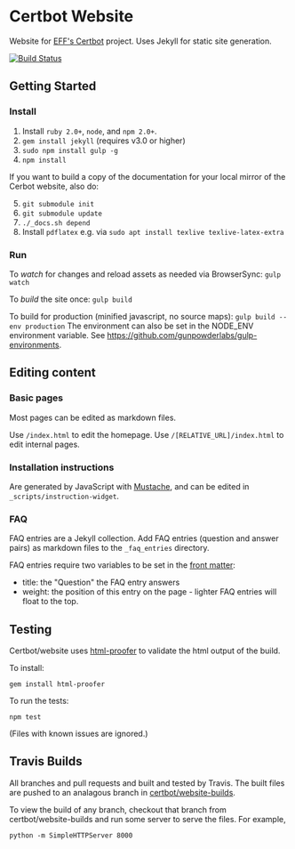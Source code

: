 # Certbot Website

Website for [EFF's Certbot](https://certbot.eff.org/) project. Uses Jekyll for static site generation.

[![Build Status](https://travis-ci.org/certbot/website.svg?branch=master)](https://travis-ci.org/vbrown608/website)

## Getting Started

### Install
1. Install `ruby 2.0+`, `node`, and `npm 2.0+`.
2. `gem install jekyll` (requires v3.0 or higher)
3. `sudo npm install gulp -g`
4. `npm install`

If you want to build a copy of the documentation for your local mirror of the
Cerbot website, also do:

5. `git submodule init`
6. `git submodule update`
7. `./_docs.sh depend`
8. Install `pdflatex` e.g. via `sudo apt install texlive texlive-latex-extra`

### Run
To *watch* for changes and reload assets as needed via BrowserSync:
`gulp watch`

To *build* the site once:
`gulp build`

To build for production (minified javascript, no source maps):
`gulp build --env production`
The environment can also be set in the NODE_ENV environment variable. See https://github.com/gunpowderlabs/gulp-environments.

## Editing content

### Basic pages
Most pages can be edited as markdown files.

Use `/index.html` to edit the homepage.
Use `/[RELATIVE_URL]/index.html` to edit internal pages.

### Installation instructions

Are generated by JavaScript with
[Mustache](https://mustache.github.io/mustache.5.html), and can be edited in
`_scripts/instruction-widget`.

### FAQ
FAQ entries are a Jekyll collection. Add FAQ entries (question and answer pairs) as markdown files to the `_faq_entries` directory.

FAQ entries require two variables to be set in the [front matter](https://jekyllrb.com/docs/frontmatter/):

* title: the "Question" the FAQ entry answers
* weight: the position of this entry on the page - lighter FAQ entries will float to the top.

## Testing
Certbot/website uses [html-proofer](https://github.com/gjtorikian/html-proofer) to validate the html output of the build.

To install:
```
gem install html-proofer
```

To run the tests:
```
npm test
```
(Files with known issues are ignored.)

## Travis Builds
All branches and pull requests and built and tested by Travis. The built files are pushed to an analagous branch in [certbot/website-builds](https://github.com/certbot/website-builds).

To view the build of any branch, checkout that branch from certbot/website-builds and run some server to serve the files. For example,
```
python -m SimpleHTTPServer 8000
```
